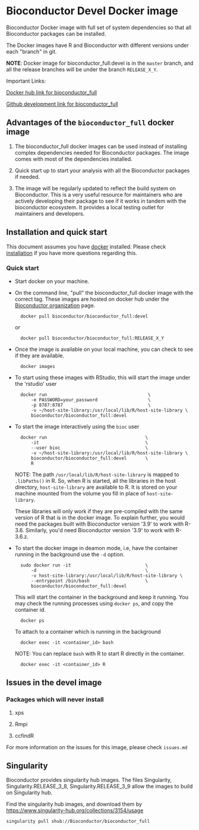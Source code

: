 # Bioconductor Devel Docker image

Bioconductor Docker image with full set of system dependencies so that
all Bioconductor packages can be installed.

The Docker images have R and Bioconductor with different versions
under each "branch" in git.

**NOTE**: Docker image for bioconductor_full:devel is in the `master`
branch, and all the release branches will be under the branch
`RELEASE_X_Y`.

Important Links:

[Docker hub link for bioconductor_full](https://hub.docker.com/r/bioconductor/bioconductor_full)

[Github development link for bioconductor_full](https://github.com/Bioconductor/bioconductor_full)

## Advantages of the `bioconductor_full` docker image

1. The bioconductor_full docker images can be used instead of
   installing complex dependencies needed for Bioconductor
   packages. The image comes with most of the dependencies installed.

1. Quick start up to start your analysis with all the Bioconductor
   packages if needed.

1. The image will be regularly updated to reflect the build system on
   Bioconductor. This is a very useful resource for maintainers who
   are actively developing their package to see if it works in tandem
   with the bioconductor ecosystem. It provides a local testing outlet
   for maintainers and developers.

## Installation and quick start

This document assumes you have [docker][] installed. Please check
[installation][] if you have more questions regarding this.

[docker]: https://www.docker.com/
[installation]: https://www.docker.com/products/docker-desktop

### Quick start

* Start docker on your machine.

* On the command line, "pull" the bioconductor_full docker image with
  the correct tag. These images are hosted on docker hub under the
  [Bioconductor organization][] page.

        docker pull bioconductor/bioconductor_full:devel

    or

        docker pull bioconductor/bioconductor_full:RELEASE_X_Y

* Once the image is available on your local machine, you can check to
  see if they are available.

        docker images

* To start using these images with RStudio, this will start the image
  under the 'rstudio' user

        docker run                                      \
            -e PASSWORD=your_password                   \
            -p 8787:8787                                \
            -v ~/host-site-library:/usr/local/lib/R/host-site-library \
            bioconductor/bioconductor_full:devel

* To start the image interactively using the `bioc` user

        docker run                                     \
            -it                                        \
            --user bioc                                \
            -v ~/host-site-library:/usr/local/lib/R/host-site-library \
            bioconductor/bioconductor_full:devel       \
            R

    NOTE: The path `/usr/local/lib/R/host-site-library` is mapped to
    `.libPaths()` in R. So, when R is started, all the libraries in
    the host directory, `host-site-library` are available to R. It is
    stored on your machine mounted from the volume you fill in place
    of `host-site-library`.

    These libraries will only work if they are pre-compiled with the
    same version of R that is in the docker image. To explain further,
    you would need the packages built with Bioconductor version '3.9'
    to work with R-3.6. Similarly, you'd need Bioconductor version
    '3.9' to work with R-3.6.z.

* To start the docker image in deamon mode, i.e, have the container
  running in the background use the `-d` option.

        sudo docker run -it                            \
            -d                                         \
            -v host-site-library:/usr/local/lib/R/host-site-library \
            --entrypoint /bin/bash                     \
            bioconductor/bioconductor_full:devel

  This will start the container in the background and keep it
  running. You may check the running processes using `docker ps`,
  and copy the container id.

        docker ps

  To attach to a container which is running in the background

        docker exec -it <container_id> bash

  NOTE: You can replace `bash` with R to start R directly in the
  container.

        docker exec -it <container_id> R


## Issues in the devel image

### Packages which will never install

1. xps

1. Rmpi

1. ccfindR

For more information on the issues for this image, please check
`issues.md`


## Singularity

Bioconductor provides singularity hub images. The files Singularity, Singularity.RELEASE_3_8, Singularity.RELEASE_3_9 allow the images to build on Singularity hub.

Find the singularity hub images, and download them by https://www.singularity-hub.org/collections/3154/usage

    singularity pull shub://Bioconductor/bioconductor_full

[Bioconductor organization]: https://cloud.docker.com/u/bioconductor/repository/registry-1.docker.io/bioconductor/bioconductor_full
